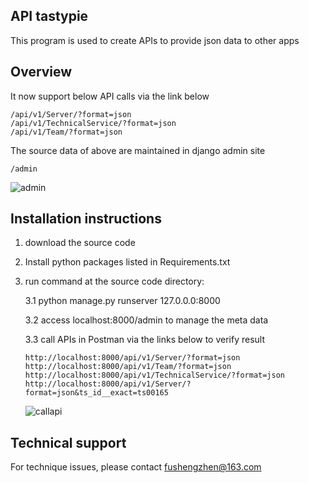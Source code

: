 API tastypie
---------------------------------
This program is used to create APIs to provide json data to other apps

Overview
---------------------------------
It now support below API calls via the link below 

    /api/v1/Server/?format=json
    /api/v1/TechnicalService/?format=json
    /api/v1/Team/?format=json

The source data of above are maintained in django admin site
    
    /admin
    
   ![admin](https://user-images.githubusercontent.com/30173222/52926467-d2f2ec00-3370-11e9-9494-caa22ce1c558.JPG)

Installation instructions
---------------------------------
1. download the source code

2. Install python packages listed in Requirements.txt

3. run command at the source code directory:

   3.1 python manage.py runserver 127.0.0.0:8000
   
   3.2 access localhost:8000/admin to manage the meta data
   
   3.3 call APIs in Postman via the links below to verify result
   
       http://localhost:8000/api/v1/Server/?format=json
       http://localhost:8000/api/v1/Team/?format=json
       http://localhost:8000/api/v1/TechnicalService/?format=json
       http://localhost:8000/api/v1/Server/?format=json&ts_id__exact=ts00165
    
    ![callapi](https://user-images.githubusercontent.com/30173222/52926655-a8edf980-3371-11e9-8da6-73f509f8269b.JPG)
    
Technical support
---------------------------------   
   For technique issues, please contact fushengzhen@163.com 